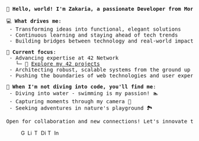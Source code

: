 <pre>
<b>👋 Hello, world! I'm Zakaria, a passionate Developer from Morocco 🇲🇦.</b>
</pre>

<pre>
💻 <b>What drives me</b>:
 - Transforming ideas into functional, elegant solutions
 - Continuous learning and staying ahead of tech trends
 - Building bridges between technology and real-world impact
</pre>

<pre>
🚀 <b>Current focus</b>:
 - Advancing expertise at 42 Network
   └─ 🔗 <a href="https://github.com/zelhajou/42cursus">Explore my 42 projects</a>
 - Architecting robust, scalable systems from the ground up
 - Pushing the boundaries of web technologies and user experience
</pre>

<pre>
🌊 <b>When I'm not diving into code, you'll find me</b>:
 - Diving into water - swimming is my passion! 🏊
 - Capturing moments through my camera 📸
 - Seeking adventures in nature's playground 🏞️
</pre>

<pre align="left">
Open for collaboration and new connections! Let's innovate together. 💡 
</pre>

<blockquote>
<div>
 <a href="mailto:zelhajou@gmail.com">
     <img
       align="left"
       alt="Gmail"
       width="15px"
       src="https://cdn.simpleicons.org/gmail/000/fff"
     />
   </a>
   <a href="https://www.linkedin.com/in/zelhajou/">
     <img
       align="left"
       alt="Linkedin"
       width="15px"
       src="https://cdn.simpleicons.org/linkedin/000/fff"
     />
   </a>
   <a href="https://twitter.com/zelhajou">
     <img
       align="left"
       alt="Twitter"
       width="15px"
       src="https://cdn.simpleicons.org/x/000/fff"
     />
   </a>
   <a href="https://discord.com/users/aaaikrz">
     <img
       align="left"
       alt="Discord"
       width="15px"
       src="https://cdn.simpleicons.org/discord/000/fff"
     />
   </a>
   <a href="https://t.me/aaaikrz">
     <img
       align="left"
       alt="Telegram"
       width="15px"
       src="https://cdn.simpleicons.org/telegram/000/fff"
     />
   </a>
   <a href="https://www.instagram.com/aaaikrz/">
     <img
       align="left"
       alt="Instagram"
       width="15px"
       src="https://cdn.simpleicons.org/instagram/000/fff"
     />
   </a>
</div>
</blockquote>
